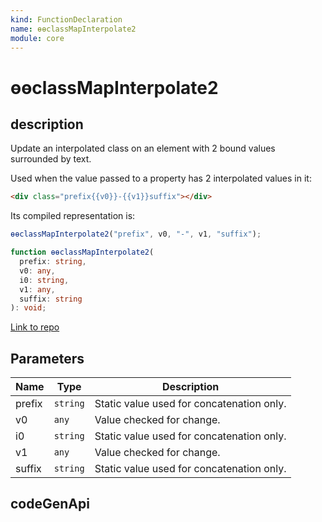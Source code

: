 ```yaml
---
kind: FunctionDeclaration
name: ɵɵclassMapInterpolate2
module: core
---
```


# ɵɵclassMapInterpolate2

## description

Update an interpolated class on an element with 2 bound values surrounded by text.

Used when the value passed to a property has 2 interpolated values in it:

```html
<div class="prefix{{v0}}-{{v1}}suffix"></div>
```

Its compiled representation is:

```ts
ɵɵclassMapInterpolate2("prefix", v0, "-", v1, "suffix");
```

```ts
function ɵɵclassMapInterpolate2(
  prefix: string,
  v0: any,
  i0: string,
  v1: any,
  suffix: string
): void;
```

[Link to repo](https://github.com/timdeschryver/angular/blob/master/packages/core/src/render3/instructions/class_map_interpolation.ts#L66-L71)

## Parameters

| Name   | Type     | Description                               |
| ------ | -------- | ----------------------------------------- |
| prefix | `string` | Static value used for concatenation only. |
| v0     | `any`    | Value checked for change.                 |
| i0     | `string` | Static value used for concatenation only. |
| v1     | `any`    | Value checked for change.                 |
| suffix | `string` | Static value used for concatenation only. |

## codeGenApi
